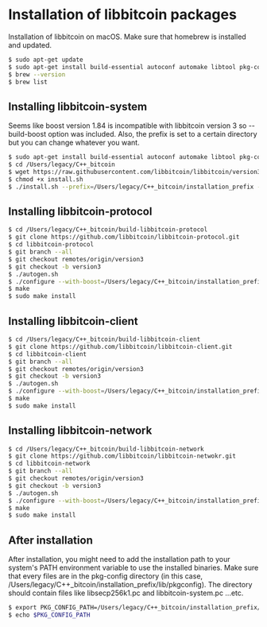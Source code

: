 # Installation of libbitcoin packages
Installation of libbitcoin on macOS. Make sure that homebrew is installed and updated.
```bash
$ sudo apt-get update
$ sudo apt-get install build-essential autoconf automake libtool pkg-config git
$ brew --version
$ brew list
```

## Installing libbitcoin-system
Seems like boost version 1.84 is incompatible with libbitcoin version 3 so --build-boost option was included.
Also, the prefix is set to a certain directory but you can change whatever you want.
```bash
$ sudo apt-get install build-essential autoconf automake libtool pkg-config git
$ cd /Users/legacy/C++_bitcoin
$ wget https://raw.githubusercontent.com/libbitcoin/libbitcoin/version3/install.sh
$ chmod +x install.sh
$ ./install.sh --prefix=/Users/legacy/C++_bitcoin/installation_prefix --build-boost --disable-shared
```

## Installing libbitcoin-protocol
```bash
$ cd /Users/legacy/C++_bitcoin/build-libbitcoin-protocol
$ git clone https://github.com/libbitcoin/libbitcoin-protocol.git
$ cd libbitcoin-protocol
$ git branch --all
$ git checkout remotes/origin/version3
$ git checkout -b version3
$ ./autogen.sh
$ ./configure --with-boost=/Users/legacy/C++_bitcoin/installation_prefix/include --with-boost-libdir=/Users/legacy/C++_bitcoin/installation_prefix/lib LDFLAGS="-L/Users/legacy/C++_bitcoin/installation_prefix/lib" CPPFLAGS="-I/Users/legacy/C++_bitcoin/installation_prefix/include" --prefix=/Users/legacy/C++_bitcoin/installation_prefix
$ make
$ sudo make install
```

## Installing libbitcoin-client
```bash
$ cd /Users/legacy/C++_bitcoin/build-libbitcoin-client
$ git clone https://github.com/libbitcoin/libbitcoin-client.git
$ cd libbitcoin-client
$ git branch --all
$ git checkout remotes/origin/version3
$ git checkout -b version3
$ ./autogen.sh
$ ./configure --with-boost=/Users/legacy/C++_bitcoin/installation_prefix/include --with-boost-libdir=/Users/legacy/C++_bitcoin/installation_prefix/lib LDFLAGS="-L/Users/legacy/C++_bitcoin/installation_prefix/lib" CPPFLAGS="-I/Users/legacy/C++_bitcoin/installation_prefix/include" --prefix=/Users/legacy/C++_bitcoin/installation_prefix
$ make
$ sudo make install
```

## Installing libbitcoin-network
```bash
$ cd /Users/legacy/C++_bitcoin/build-libbitcoin-network
$ git clone https://github.com/libbitcoin/libbitcoin-netwokr.git
$ cd libbitcoin-network
$ git branch --all
$ git checkout remotes/origin/version3
$ git checkout -b version3
$ ./autogen.sh
$ ./configure --with-boost=/Users/legacy/C++_bitcoin/installation_prefix/include --with-boost-libdir=/Users/legacy/C++_bitcoin/installation_prefix/lib LDFLAGS="-L/Users/legacy/C++_bitcoin/installation_prefix/lib" CPPFLAGS="-I/Users/legacy/C++_bitcoin/installation_prefix/include" --prefix=/Users/legacy/C++_bitcoin/installation_prefix
$ make
$ sudo make install
```

## After installation
After installation, you might need to add the installation path to your system's PATH environment variable to use the installed binaries.
Make sure that every files are in the pkg-config directory (in this case, /Users/legacy/C++_bitcoin/installation_prefix/lib/pkgconfig).
The directory should contain files like libsecp256k1.pc and libbitcoin-system.pc ...etc.

```bash
$ export PKG_CONFIG_PATH=/Users/legacy/C++_bitcoin/installation_prefix/lib/pkgconfig:$PKG_CONFIG_PATH
$ echo $PKG_CONFIG_PATH
```
